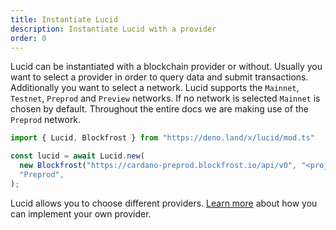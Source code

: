 ```yaml
---
title: Instantiate Lucid
description: Instantiate Lucid with a provider
order: 0
---
```


Lucid can be instantiated with a blockchain provider or without. Usually you want to select a provider in order to query data and submit transactions. Additionally you want to select a network. Lucid supports the `Mainnet`, `Testnet`, `Preprod` and `Preview` networks.
If no network is selected `Mainnet` is chosen by default. Throughout the entire docs we are making use of the `Preprod` network. 

```js
import { Lucid, Blockfrost } from "https://deno.land/x/lucid/mod.ts"

const lucid = await Lucid.new(
  new Blockfrost("https://cardano-preprod.blockfrost.io/api/v0", "<projectId>"),
  "Preprod",
);
```

Lucid allows you to choose different providers. [Learn more](../components/provider.md) about how you can implement your own provider.

